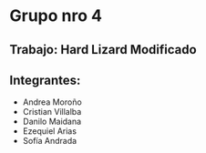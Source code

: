 # Grupo nro 4
## Trabajo: Hard Lizard Modificado
## Integrantes:
- Andrea Moroño
- Cristian Villalba
- Danilo Maidana
- Ezequiel Arias
- Sofía Andrada
